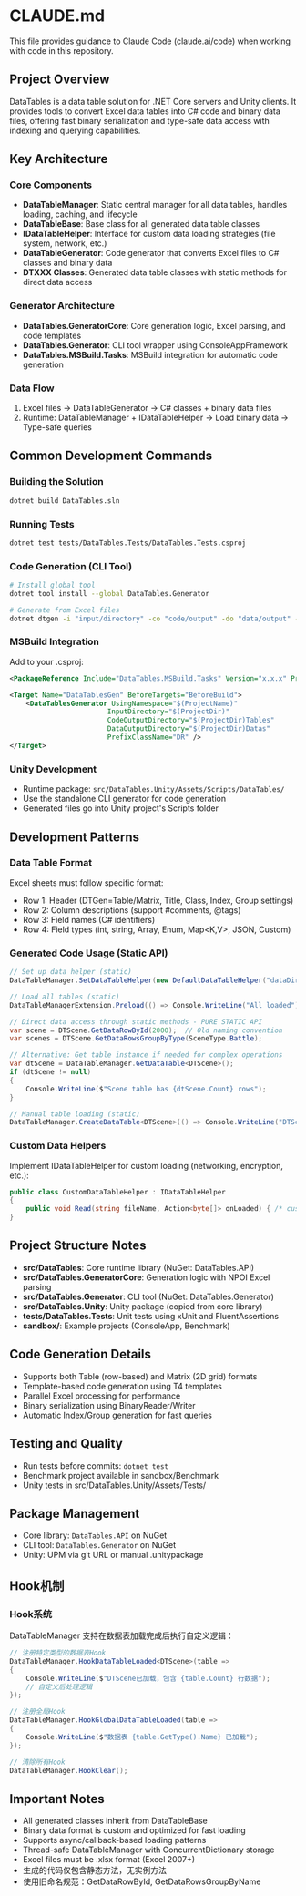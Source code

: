 # CLAUDE.md

This file provides guidance to Claude Code (claude.ai/code) when working with code in this repository.

## Project Overview

DataTables is a data table solution for .NET Core servers and Unity clients. It provides tools to convert Excel data tables into C# code and binary data files, offering fast binary serialization and type-safe data access with indexing and querying capabilities.

## Key Architecture

### Core Components

- **DataTableManager**: Static central manager for all data tables, handles loading, caching, and lifecycle
- **DataTableBase**: Base class for all generated data table classes
- **IDataTableHelper**: Interface for custom data loading strategies (file system, network, etc.)
- **DataTableGenerator**: Code generator that converts Excel files to C# classes and binary data
- **DTXXX Classes**: Generated data table classes with static methods for direct data access

### Generator Architecture

- **DataTables.GeneratorCore**: Core generation logic, Excel parsing, and code templates
- **DataTables.Generator**: CLI tool wrapper using ConsoleAppFramework
- **DataTables.MSBuild.Tasks**: MSBuild integration for automatic code generation

### Data Flow

1. Excel files → DataTableGenerator → C# classes + binary data files
2. Runtime: DataTableManager + IDataTableHelper → Load binary data → Type-safe queries

## Common Development Commands

### Building the Solution
```bash
dotnet build DataTables.sln
```

### Running Tests
```bash
dotnet test tests/DataTables.Tests/DataTables.Tests.csproj
```

### Code Generation (CLI Tool)
```bash
# Install global tool
dotnet tool install --global DataTables.Generator

# Generate from Excel files
dotnet dtgen -i "input/directory" -co "code/output" -do "data/output" -n "YourNamespace" -p "DR"
```

### MSBuild Integration
Add to your .csproj:
```xml
<PackageReference Include="DataTables.MSBuild.Tasks" Version="x.x.x" PrivateAssets="All" />

<Target Name="DataTablesGen" BeforeTargets="BeforeBuild">
    <DataTablesGenerator UsingNamespace="$(ProjectName)" 
                        InputDirectory="$(ProjectDir)" 
                        CodeOutputDirectory="$(ProjectDir)Tables" 
                        DataOutputDirectory="$(ProjectDir)Datas" 
                        PrefixClassName="DR" />
</Target>
```

### Unity Development
- Runtime package: `src/DataTables.Unity/Assets/Scripts/DataTables/`
- Use the standalone CLI generator for code generation
- Generated files go into Unity project's Scripts folder

## Development Patterns

### Data Table Format
Excel sheets must follow specific format:
- Row 1: Header (DTGen=Table/Matrix, Title, Class, Index, Group settings)
- Row 2: Column descriptions (support #comments, @tags)
- Row 3: Field names (C# identifiers)
- Row 4: Field types (int, string, Array<T>, Enum<T>, Map<K,V>, JSON, Custom)

### Generated Code Usage (Static API)
```csharp
// Set up data helper (static)
DataTableManager.SetDataTableHelper(new DefaultDataTableHelper("dataDirectory"));

// Load all tables (static)
DataTableManagerExtension.Preload(() => Console.WriteLine("All loaded"));

// Direct data access through static methods - PURE STATIC API
var scene = DTScene.GetDataRowById(2000);  // Old naming convention
var scenes = DTScene.GetDataRowsGroupByType(SceneType.Battle);

// Alternative: Get table instance if needed for complex operations
var dtScene = DataTableManager.GetDataTable<DTScene>();
if (dtScene != null)
{
    Console.WriteLine($"Scene table has {dtScene.Count} rows");
}

// Manual table loading (static)
DataTableManager.CreateDataTable<DTScene>(() => Console.WriteLine("DTScene loaded"));
```

### Custom Data Helpers
Implement IDataTableHelper for custom loading (networking, encryption, etc.):
```csharp
public class CustomDataTableHelper : IDataTableHelper
{
    public void Read(string fileName, Action<byte[]> onLoaded) { /* custom logic */ }
}
```

## Project Structure Notes

- **src/DataTables**: Core runtime library (NuGet: DataTables.API)
- **src/DataTables.GeneratorCore**: Generation logic with NPOI Excel parsing
- **src/DataTables.Generator**: CLI tool (NuGet: DataTables.Generator)
- **src/DataTables.Unity**: Unity package (copied from core library)
- **tests/DataTables.Tests**: Unit tests using xUnit and FluentAssertions
- **sandbox/**: Example projects (ConsoleApp, Benchmark)

## Code Generation Details

- Supports both Table (row-based) and Matrix (2D grid) formats
- Template-based code generation using T4 templates
- Parallel Excel processing for performance
- Binary serialization using BinaryReader/Writer
- Automatic Index/Group generation for fast queries

## Testing and Quality

- Run tests before commits: `dotnet test`
- Benchmark project available in sandbox/Benchmark
- Unity tests in src/DataTables.Unity/Assets/Tests/

## Package Management

- Core library: `DataTables.API` on NuGet
- CLI tool: `DataTables.Generator` on NuGet  
- Unity: UPM via git URL or manual .unitypackage

## Hook机制

### Hook系统
DataTableManager 支持在数据表加载完成后执行自定义逻辑：

```csharp
// 注册特定类型的数据表Hook
DataTableManager.HookDataTableLoaded<DTScene>(table =>
{
    Console.WriteLine($"DTScene已加载，包含 {table.Count} 行数据");
    // 自定义后处理逻辑
});

// 注册全局Hook
DataTableManager.HookGlobalDataTableLoaded(table =>
{
    Console.WriteLine($"数据表 {table.GetType().Name} 已加载");
});

// 清除所有Hook
DataTableManager.HookClear();
```

## Important Notes

- All generated classes inherit from DataTableBase
- Binary data format is custom and optimized for fast loading
- Supports async/callback-based loading patterns
- Thread-safe DataTableManager with ConcurrentDictionary storage
- Excel files must be .xlsx format (Excel 2007+)
- 生成的代码仅包含静态方法，无实例方法
- 使用旧命名规范：GetDataRowById, GetDataRowsGroupByName